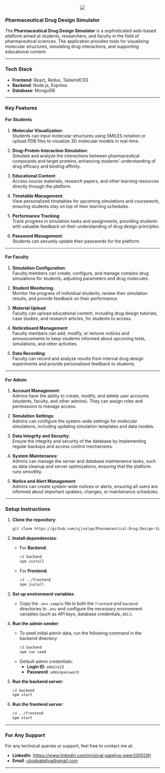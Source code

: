 

<p align="center">
    <a href="https://github.com/DenverCoder1/readme-typing-svg">
        <img src="https://readme-typing-svg.herokuapp.com?color=00FF00&width=600&height=60&lines=Coming+Soon...;Exciting+Things+Ahead...;Stay+Tuned!&center=true&size=30">
    </a>
</p>

### **Pharmaceutical Drug Design Simulator**

The **Pharmaceutical Drug Design Simulator** is a sophisticated web-based platform aimed at students, researchers, and faculty in the field of pharmaceutical sciences. The application provides tools for visualizing molecular structures, simulating drug interactions, and supporting educational content.

---

### **Tech Stack**
- **Frontend**: React, Redux, TailwindCSS
- **Backend**: Node.js, Express
- **Database**: MongoDB

---

### **Key Features**

#### **For Students**
1. **Molecular Visualization**:  
   Students can input molecular structures using SMILES notation or upload PDB files to visualize 3D molecular models in real-time.

2. **Drug-Protein Interaction Simulation**:  
   Simulate and analyze the interactions between pharmaceutical compounds and target proteins, enhancing students' understanding of drug efficacy and binding affinity.

3. **Educational Content**:  
   Access course materials, research papers, and other learning resources directly through the platform.

4. **Timetable Management**:  
   View personalized timetables for upcoming simulations and coursework, ensuring students stay on top of their learning schedules.

5. **Performance Tracking**:  
   Track progress in simulation tasks and assignments, providing students with valuable feedback on their understanding of drug design principles.

6. **Password Management**:  
   Students can securely update their passwords for the platform.

---

#### **For Faculty**
1. **Simulation Configuration**:  
   Faculty members can create, configure, and manage complex drug simulations for students, adjusting parameters and drug molecules.

2. **Student Monitoring**:  
   Monitor the progress of individual students, review their simulation results, and provide feedback on their performance.

3. **Material Upload**:  
   Faculty can upload educational content, including drug design tutorials, case studies, and research articles, for students to access.

4. **Noticeboard Management**:  
   Faculty members can add, modify, or remove notices and announcements to keep students informed about upcoming tests, simulations, and other activities.

5. **Data Recording**:  
   Faculty can record and analyze results from internal drug design experiments and provide personalized feedback to students.

---

#### **For Admin**
1. **Account Management**:  
   Admins have the ability to create, modify, and delete user accounts (students, faculty, and other admins). They can assign roles and permissions to manage access.

2. **Simulation Settings**:  
   Admins can configure the system-wide settings for molecular simulations, including updating simulation templates and data models.

3. **Data Integrity and Security**:  
   Ensure the integrity and security of the database by implementing regular backups and access control mechanisms.

4. **System Maintenance**:  
   Admins can manage the server and database maintenance tasks, such as data cleanup and server optimizations, ensuring that the platform runs smoothly.

5. **Notice and Alert Management**:  
   Admins can create system-wide notices or alerts, ensuring all users are informed about important updates, changes, or maintenance schedules.

---

### **Setup Instructions**

1. **Clone the repository**:

    ```bash
    git clone https://github.com/ujjvalap/Pharmaceutical-Drug-Design-Simulator.git
    ```

2. **Install dependencies**:

    - For **Backend**:
        ```bash
        cd backend
        npm install
        ```

    - For **Frontend**:
        ```bash
        cd ../frontend
        npm install
        ```

3. **Set up environment variables**:
    - Copy the `.env.sample` file in both the `frontend` and `backend` directories to `.env` and configure the necessary environment variables (such as API keys, database credentials, etc.).

4. **Run the admin seeder**:
    - To seed initial admin data, run the following command in the backend directory:
        ```bash
        cd backend
        npm run seed
        ```
    - Default admin credentials:
        - **Login ID**: `admin123`
        - **Password**: `adminpassword`

5. **Run the backend server**:
    ```bash
    cd backend
    npm start
    ```

6. **Run the frontend server**:
    ```bash
    cd ../frontend
    npm start
    ```

---

### **For Any Support**
For any technical queries or support, feel free to contact me at:

- **LinkedIn**: [https://www.linkedin.com/in/ujjval-pateliya-qwer2005](#)
- **Email**: ujjvalpateliya@gmail.com

---


